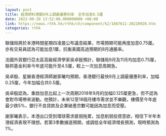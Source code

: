 ```yaml
---
layout: post
title: 經濟師料港銀9月上調最優惠利率　全年加息0.5厘
date: 2022-09-20 13:52:00.000000000 +08:00
link: https://news.rthk.hk/rthk/ch/component/k2/1667611-20220920.htm
categories: rthk
---
```


聯儲局將於本港時間星期四凌晨公布議息結果，市場預期可能再度加息0.75厘。亦有交易員認為可能加息1厘，抗衡美國高過預期的8月通脹率。

法國外貿銀行亞太區高級經濟學家吳卓殷預計，聯儲局9月及11月均加息0.75厘，聯邦基金利率今年底可能升至4.5厘，較上一次加息周期急。

吳卓殷、星展香港經濟師謝家曦均預期，香港銀行最快9月上調最優惠利率，加幅0.25厘，今年加幅合共0.5厘。

吳卓殷認為，重啟加息比起上一次周期2018年9月的加幅0.125厘更急，但不認為會對市場帶來波動。他預計，未來12至18個月樓市需求並不樂觀，樓價至今年底最少跌5%，銀行不良貸款及企業破產宗數可能因為加息而受壓。

謝家曦表示，本港出口受到環球需求疲弱拖累，加息削弱投資意欲，相信下半年本港經濟表現不理想。若第3季數據遜預期，或調低全年經濟增長預測，現時預測為1%。
